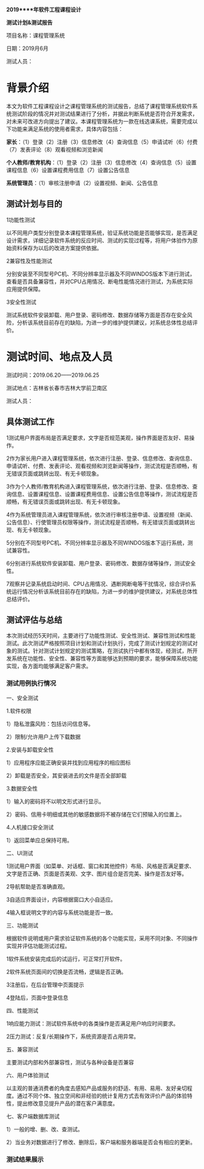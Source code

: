  

 

 

 

**2019****年软件工程课程设计**

 

**测试计划&测试报告** 

 

 

 

 

 

 

 

 

 

 

 

 

项目名称：课程管理系统

日期：2019月6月

测试人员： 

 

 

 

 

 

# 背景介绍

本文为软件工程课程设计之课程管理系统的测试报告，总结了课程管理系统软件系统测试阶段的情况并对测试结果进行了分析，并据此判断系统是否符合开发需求，对未来可改进方向提出了建议。本课程管理系统为一款在线选课系统，需要完成以下功能来满足系统的使用者需求，具体内容包括：

**家长**：（1）登录（2）注册（3）信息修改（4）查询信息（5）申请试听（6）付费（7）发表评论（8）观看视频和浏览新闻

**个人教师/教育机构**：（1）登录（2）注册（3）信息修改（4）查询信息（5）设置课程信息（6）设置课程费用信息（7）设置公告信息

**系统管理员**：（1）审核注册申请（2）设置视频、新闻、公告信息

## 测试计划与目的

1功能性测试

以不同用户类型分别登录本课程管理系统，验证系统功能是否能够实现，是否满足设计需求，详细记录软件系统的反应时间、测试的实现过程等，将用户体验作为原始资料保存为以后的改进方案提供依据。

2兼容性及性能测试

分别安装至不同型号PC机、不同分辨率显示器及不同WINDOS版本下进行测试，查看是否具备兼容性，并对CPU占用情况、断电性能情况进行测试，为系统实际应用提供保障。

3安全性测试

测试系统软件安装卸载、用户登录、密码修改、数据存储等方面是否存在安全风险，分析该系统目前存在的缺陷，为进一步的维护提供建议，对系统总体性总结评价。

# 测试时间、地点及人员

测试时间：2019.06.20——2019.06.25

测试地点：吉林省长春市吉林大学前卫南区

测试人员： 

## 具体测试工作

1测试用户界面布局是否满足要求，文字是否规范美观，操作界面是否友好、易操作。

2作为家长用户进入课程管理系统，依次进行注册、登录、信息修改、查询信息、申请试听、付费、发表评论、观看视频和浏览新闻等操作，测试流程是否顺畅，有无错误页面或跳转出现、有无卡顿现象。

3作为个人教师/教育机构进入课程管理系统，依次进行注册、登录、信息修改、查询信息、设置课程信息、设置课程费用信息、设置公告信息等操作，测试流程是否顺畅，有无错误页面或跳转出现、有无卡顿现象。

4作为系统管理员进入课程管理系统，依次进行审核注册申请、设置视频（新闻、公告信息）、行使管理员权限等操作，测试流程是否顺畅，有无错误页面或跳转出现、有无卡顿现象。

5分别在不同型号PC机、不同分辨率显示器及不同WINDOS版本下运行系统，测试兼容性。

6分别进行系统软件安装卸载、用户登录、密码修改、数据存储等操作，测试安全性。

7观察并记录系统启动时间、CPU占用情况、遇断网断电等干扰情况，综合评价系统运行情况分析该系统目前存在的缺陷，为进一步的维护提供建议，对系统总体性总结评价。

## 测试评估与总结

本次测试经历5天时间，主要进行了功能性测试、安全性测试、兼容性测试和性能测试。此次测试严格按照项目计划和测试计划执行，完成了测试计划规定的测试对象的测试。针对测试计划规定的测试策略，在测试执行中都有体现，经测试，所开发系统在功能性、安全性、兼容性等方面能够达到预期的要求，能够保障系统功能实现，各方面均能够满足客户需求。

### 测试用例执行情况

一、安全测试

1.软件权限

1）隐私泄露风险：包括访问信息等。

2）限制/允许用户上传下载数据

2.安装与卸载安全性

1）应用程序应能正确安装并找到应用程序的相应图标

2）卸载是否安全，其安装进去的文件是否全部卸载

3.数据安全性

1）输入的密码将不以明文形式进行显示。

2）密码、信用卡明细或其他的敏感数据将不被存储在它们预输入的位置上。

4.人机接口安全测试

1）返回菜单应总保持可用。

二、UI测试

1测试用户界面（如菜单、对话框、窗口和其他控件）布局、风格是否满足要求、文字是否正确、页面是否美观、文字、图片组合是否完美、操作是否友好等。

2导航帮助是否准确直观。

3自适应界面设计，内容根据窗口大小自适应。

4输入框说明文字的内容与系统功能是否一致。

三、功能测试

根据软件说明或用户需求验证软件系统的各个功能实现，采用不同对象、不同操作实现并评估功能测试过程。

1软件系统安装完成后的试运行，可正常打开软件。

2软件系统页面间的切换是否流畅，逻辑是否正确。

3注册后，在后台管理中页面提示

4登陆后，页面中登录信息

四、性能测试

1响应能力测试：测试软件系统中的各类操作是否满足用户响应时间要求。

2压力测试：反复/长期操作下，系统资源是否占用异常。

五、兼容测试

主要测试内部和外部兼容性，测试与各种设备是否兼容

六、用户体验测试

以主观的普通消费者的角度去感知产品或服务的舒适、有用、易用、友好亲切程度。通过不同个体、独立空间和非经验的统计复用方式去有效评价产品的体验特性，提出修改意见提升产品的潜在客户满意度。

七、客户端数据库测试

1）一般的增、删、改、查测试。

2）当业务对数据进行了修改、删除后，客户端和服务器端是否会有相应的更新。

### 测试结果展示

 